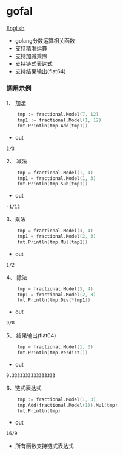 # gofal

[English](README.md)

- golang分数运算相关函数
- 支持精准运算
- 支持加减乘除
- 支持链式表达式
- 支持结果输出(flat64)

### 调用示例


1、 加法 

```go
	tmp := fractional.Model(7, 12)
	tmp1 := fractional.Model(1, 12)
	fmt.Println(tmp.Add(tmp1))
```

- out
```sh
2/3
```

2、 减法 

```go
	tmp = fractional.Model(1, 4)
	tmp1 = fractional.Model(1, 3)
	fmt.Println(tmp.Sub(tmp1))
```

- out
```sh
-1/12
```

3、乘法 

```go
	tmp = fractional.Model(3, 4)
	tmp1 = fractional.Model(2, 3)
	fmt.Println(tmp.Mul(tmp1))
```

- out
```sh
1/2
```

4、 除法

```go
	tmp = fractional.Model(3, 4)
	tmp1 = fractional.Model(2, 3)
	fmt.Println(tmp.Div(*tmp1))
```

- out
```sh
9/8
```

5、 结果输出(flat64) 

```go
    tmp = fractional.Model(1, 3)
	fmt.Println(tmp.Verdict())
```

- out
```sh
0.3333333333333333
```

6、链式表达式

```go
	tmp := fractional.Model(1, 3)
	tmp.Add(fractional.Model(1)).Mul(tmp)
	fmt.Println(tmp)
```

- out
```sh
16/9
```
- 所有函数支持链式表达式
